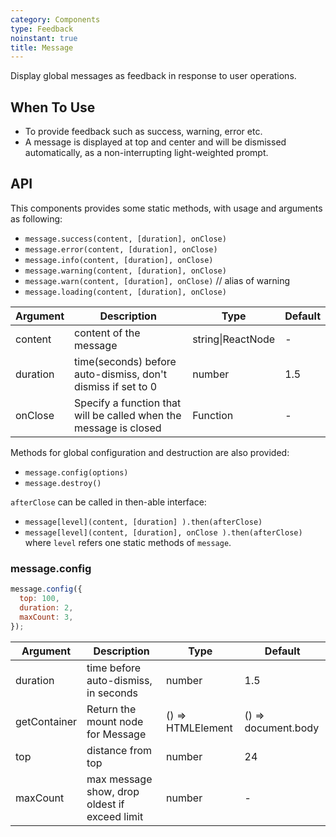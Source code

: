 ```yaml
---
category: Components
type: Feedback
noinstant: true
title: Message
---
```


Display global messages as feedback in response to user operations.

## When To Use

- To provide feedback such as success, warning, error etc.
- A message is displayed at top and center and will be dismissed automatically, as a non-interrupting light-weighted prompt.

## API

This components provides some static methods, with usage and arguments as following:

- `message.success(content, [duration], onClose)`
- `message.error(content, [duration], onClose)`
- `message.info(content, [duration], onClose)`
- `message.warning(content, [duration], onClose)`
- `message.warn(content, [duration], onClose)` // alias of warning
- `message.loading(content, [duration], onClose)`

| Argument | Description | Type | Default |
| -------- | ----------- | ---- | ------- |
| content | content of the message | string\|ReactNode | - |
| duration | time(seconds) before auto-dismiss, don't dismiss if set to 0 | number | 1.5 |
| onClose | Specify a function that will be called when the message is closed | Function | - |

Methods for global configuration and destruction are also provided:

- `message.config(options)`
- `message.destroy()`

`afterClose` can be called in then-able interface:
- `message[level](content, [duration] ).then(afterClose)`
- `message[level](content, [duration], onClose ).then(afterClose)`
where `level` refers one static methods of `message`.

### message.config

```js
message.config({
  top: 100,
  duration: 2,
  maxCount: 3,
});
```

| Argument | Description | Type | Default |
| -------- | ----------- | ---- | ------- |
| duration | time before auto-dismiss, in seconds | number | 1.5 |
| getContainer | Return the mount node for Message | () => HTMLElement | () => document.body |
| top | distance from top | number | 24 |
| maxCount | max message show, drop oldest if exceed limit | number | - |
